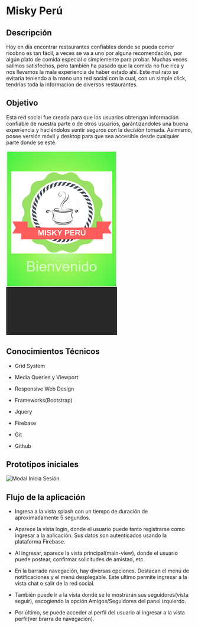 # **Misky Perú**

## **Descripción**

Hoy en día encontrar restaurantes confiables donde se pueda comer ricobno es tan fácil, a veces  se va a uno por alguna recomendación, por algún plato de comida especial o simplemente para probar. Muchas veces salimos satisfechos, pero también ha pasado que la comida no fue rica y nos llevamos la mala experiencia de haber estado ahí.  Este mal rato se evitaría teniendo a la mano una red social con la cual, con un simple click, tendrías toda la información de diversos restaurantes.

## **Objetivo**

Esta red social fue creada para que los usuarios obtengan información confiable de nuestra parte o de otros usuarios, garántizandoles una buena experiencia y haciéndolos sentir seguros con la decisión tomada. Asimismo, posee versión móvil y desktop para que sea accesible desde cualquier parte donde se esté.

![Modal Inicia Sesión](assets/img/red-social.gif)

## **Conocimientos Técnicos**

* Grid System

* Media Queries y Viewport

* Responsive Web Design

* Frameworks(Bootstrap)

* Jquery

* Firebase

* Git

* Github

## **Prototipos iniciales**



![Modal Inicia Sesión](assets/img/imagen2.jpg)


## **Flujo de la aplicación**

* Ingresa  a la vista splash con un tiempo de duración de aproximadamente 5 segundos.

* Aparece la vista login, donde el usuario puede tanto registrarse como ingresar a la aplicación. Sus datos son autenticados usando la plataforma Firebase.

* Al ingresar, aparece la vista principal(main-view), donde el usuario puede postear, confirmar solicitudes de amistad, etc.

* En la barrade navegación, hay diversas opciones. Destacan el menú de notificaciones y el menú desplegable. Este ultimo permite ingresar a la vista chat o salir de la red social.

* También puede ir a la vista donde se le mostrarán sus seguidores(vista seguir), escogiendo la opción Amigos/Seguidores del panel izquierdo.

* Por último, se puede acceder al perfil del usuario al ingresar a la vista perfil(ver brarra de navegación).
